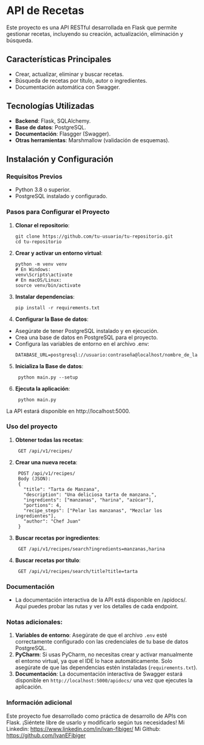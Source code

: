 # API de Recetas

Este proyecto es una API RESTful desarrollada en Flask que permite gestionar recetas, incluyendo su creación, actualización, eliminación y búsqueda.

## Características Principales
- Crear, actualizar, eliminar y buscar recetas.
- Búsqueda de recetas por título, autor o ingredientes.
- Documentación automática con Swagger.

## Tecnologías Utilizadas
- **Backend**: Flask, SQLAlchemy.
- **Base de datos**: PostgreSQL.
- **Documentación**: Flasgger (Swagger).
- **Otras herramientas**: Marshmallow (validación de esquemas).

## Instalación y Configuración

### Requisitos Previos
- Python 3.8 o superior.
- PostgreSQL instalado y configurado.

### Pasos para Configurar el Proyecto

1. **Clonar el repositorio**:
   ```
   git clone https://github.com/tu-usuario/tu-repositorio.git
   cd tu-repositorio
   ```
2. **Crear y activar un entorno virtual**:
    ```
   python -m venv venv
    # En Windows:
    venv\Scripts\activate
    # En macOS/Linux:
    source venv/bin/activate
   ```
3. **Instalar dependencias**:
    ```
   pip install -r requirements.txt
   ```
4. **Configurar la Base de datos**:
- Asegúrate de tener PostgreSQL instalado y en ejecución.
- Crea una base de datos en PostgreSQL para el proyecto.
- Configura las variables de entorno en el archivo .env:
   ```
  DATABASE_URL=postgresql://usuario:contraseña@localhost/nombre_de_la_base_de_datos
   ```
5. **Inicializa la Base de datos**:
   ```
    python main.py --setup
   ```
6. **Ejecuta la aplicación**:
   ```
    python main.py
   ```
   
La API estará disponible en http://localhost:5000.

### Uso del proyecto

1. **Obtener todas las recetas**:
   ```
    GET /api/v1/recipes/
   ```
2. **Crear una nueva receta**:
   ```
    POST /api/v1/recipes/
    Body (JSON):
    {
      "title": "Tarta de Manzana",
      "description": "Una deliciosa tarta de manzana.",
      "ingredients": ["manzanas", "harina", "azúcar"],
      "portions": 4,
      "recipe_steps": ["Pelar las manzanas", "Mezclar los ingredientes"],
      "author": "Chef Juan"
    }
   ```
3. **Buscar recetas por ingredientes**:
   ```
    GET /api/v1/recipes/search?ingredients=manzanas,harina
   ```
4. **Buscar recetas por título**:
   ```
    GET /api/v1/recipes/search/title?title=tarta
   ```
   
### Documentación
- La documentación interactiva de la API está disponible en /apidocs/. Aquí puedes probar las rutas y ver los detalles de cada endpoint.

### Notas adicionales:
1. **Variables de entorno**: Asegúrate de que el archivo `.env` esté correctamente configurado con las credenciales de tu base de datos PostgreSQL.
2. **PyCharm**: Si usas PyCharm, no necesitas crear y activar manualmente el entorno virtual, ya que el IDE lo hace automáticamente. Solo asegúrate de que las dependencias estén instaladas (`requirements.txt`).
3. **Documentación**: La documentación interactiva de Swagger estará disponible en `http://localhost:5000/apidocs/` una vez que ejecutes la aplicación.

### Información adicional
Este proyecto fue desarrollado como práctica de desarrollo de APIs con Flask. ¡Siéntete libre de usarlo y modificarlo según tus necesidades!
Mi Linkedin: https://www.linkedin.com/in/ivan-fibiger/
Mi Github: https://github.com/IvanEFibiger